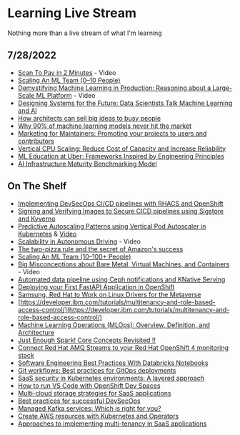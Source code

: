 # Learning Live Stream

Nothing more than a live stream of what I'm learning

## 7/28/2022

* [Scan To Pay in 2 Minutes](https://www.youtube.com/watch?v=XS8ACikD2qs) - Video
* [Scaling An ML Team (0–10 People)](https://medium.com/aquarium-learning/scaling-an-ml-team-0-10-people-ae024f3a89f3)
* [Demystifying Machine Learning in Production: Reasoning about a Large-Scale ML Platform](https://www.usenix.org/conference/srecon21/presentation/mcglohon) - Video
* [Designing Systems for the Future: Data Scientists Talk Machine Learning and AI](https://www.builtinchicago.org/2022/06/22/data-scientists-machine-learning-artificial-intelligence?utm_source=insider_spotlight&utm_medium=social_media&utm_campaign=quantumblack&cid=other-soc-lkn-mka-mka-oth---&sid=7285967728&linkId=173989389)
* [How architects can sell big ideas to busy people](https://www.redhat.com/architect/sell-big-architect-ideas)
* [Why 90% of machine learning models never hit the market](https://thenextweb.com/news/why-most-machine-learning-models-never-hit-market-syndication)
* [Marketing for Maintainers: Promoting your projects to users and contributors](https://www.linkedin.com/pulse/marketing-maintainers-promoting-your-projects-users-contributors-/)
* [Vertical CPU Scaling: Reduce Cost of Capacity and Increase Reliability](https://eng.uber.com/vertical-cpu-scaling/)
* [ML Education at Uber: Frameworks Inspired by Engineering Principles](https://eng.uber.com/ml-education-at-uber/)
* [AI Infrastructure Maturity Benchmarking Model](https://pages.run.ai/hubfs/PDFs/AI-Infrastructure-Maturity-Benchmarking-Model.pdf)

## On The Shelf

* [Implementing DevSecOps CI/CD pipelines with RHACS and OpenShift](https://rcarrata.com/openshift/devsecops-1/)
* [Signing and Verifying Images to Secure CICD pipelines using Sigstore and Kyverno](https://rcarrata.com/kubernetes/sign-images-1/)
* [Predictive Autoscaling Patterns using Vertical Pod Autoscaler in Kubernetes](https://rcarrata.com/kubernetes/predictive-autoscaling-patterns-with-vpa/) & [Video](https://www.youtube.com/watch?v=znnHnERjnGs)
* [Scalability in Autonomous Driving](https://www.youtube.com/watch?v=g2R2T631x7k) - Video
* [The two-pizza rule and the secret of Amazon's success](https://www.theguardian.com/technology/2018/apr/24/the-two-pizza-rule-and-the-secret-of-amazons-success)
* [Scaling An ML Team (10–100+ People)](https://medium.com/aquarium-learning/scaling-an-ml-team-10-100-86a6b6ad9493)
* [Big Misconceptions about Bare Metal, Virtual Machines, and Containers](https://www.youtube.com/watch?v=Jz8Gs4UHTO8) - Video
* [Automated data pipeline using Ceph notifications and KNative Serving](https://medium.com/analytics-vidhya/automated-data-pipeline-using-ceph-notifications-and-kserving-5e1e9b996661)
* [Deploying your First FastAPI Application in OpenShift](https://frank-ceballos.medium.com/deploying-your-first-fastapi-application-in-openshift-857cee7277f9)
* [Samsung, Red Hat to Work on Linux Drivers for the Metaverse](https://thenewstack.io/samsung-red-hat-to-work-on-linux-drivers-for-future-tech/)
* [https://developer.ibm.com/tutorials/multitenancy-and-role-based-access-control/](https://developer.ibm.com/tutorials/multitenancy-and-role-based-access-control/)
* [Machine Learning Operations (MLOps): Overview, Definition, and Architecture](https://arxiv.org/pdf/2205.02302.pdf)
* [Just Enough Spark! Core Concepts Revisited !!](https://www.linkedin.com/pulse/just-enough-spark-core-concepts-revisited-deepak-rajak/)
* [Connect Red Hat AMQ Streams to your Red Hat OpenShift 4 monitoring stack](https://developers.redhat.com/blog/2021/04/19/connect-amq-streams-to-your-red-hat-openshift-4-monitoring-stack#set_up_your_amq_streams_dashboard_in_openshift_4)
* [Software Engineering Best Practices With Databricks Notebooks](https://databricks.com/blog/2022/06/25/software-engineering-best-practices-with-databricks-notebooks.html)
* [Git workflows: Best practices for GitOps deployments](https://developers.redhat.com/articles/2022/07/20/git-workflows-best-practices-gitops-deployments#separate_your_repositories)
* [SaaS security in Kubernetes environments: A layered approach](https://developers.redhat.com/articles/2022/07/27/saas-security-kubernetes-environments-layered-approach#cluster_security_on_kubernetes_and_red_hat_openshift)
* [How to run VS Code with OpenShift Dev Spaces](https://developers.redhat.com/articles/2022/07/12/how-run-vs-code-openshift-dev-spaces#what_s_the_roadmap_for_including_visual_studio_code_in_openshift_dev_spaces_)
* [Multi-cloud storage strategies for SaaS applications](https://developers.redhat.com/articles/2022/06/23/multi-cloud-storage-strategies-saas-applications#)
* [Best practices for successful DevSecOps](https://developers.redhat.com/articles/2022/06/15/best-practices-successful-devsecops#further_best_practices)
* [Managed Kafka services: Which is right for you?](https://developers.redhat.com/articles/2022/05/24/managed-kafka-services-which-right-you#)
* [Create AWS resources with Kubernetes and Operators](https://developers.redhat.com/articles/2022/05/24/create-aws-resources-kubernetes-and-operators#what_s_next_)
* [Approaches to implementing multi-tenancy in SaaS applications](https://developers.redhat.com/articles/2022/05/09/approaches-implementing-multi-tenancy-saas-applications)
